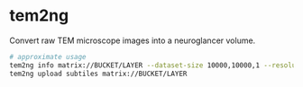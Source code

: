 # tem2ng
Convert raw TEM microscope images into a neuroglancer volume.

```bash
# approximate usage 
tem2ng info matrix://BUCKET/LAYER --dataset-size 10000,10000,1 --resolution 4,4,40 --chunk-size 1000,1000,1
tem2ng upload subtiles matrix://BUCKET/LAYER
```